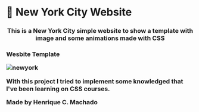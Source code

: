 # 🗽 New York City Website 

<h3 align="center">This is a New York City simple website to show a template with image and some animations made with CSS<h3>

<p><strong>Wesbite Template</strong></p>

![newyork](https://user-images.githubusercontent.com/59877230/103458845-9f15db00-4cea-11eb-9fc9-ab56733d8ee0.png)


<p>With this project I tried to implement some knowledged that I've been learning on CSS courses. </>

Made by Henrique C. Machado